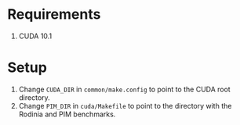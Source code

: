# Requirements

1. CUDA 10.1

# Setup

1. Change `CUDA_DIR` in `common/make.config` to point to the CUDA root directory.
2. Change `PIM_DIR` in `cuda/Makefile` to point to the directory with the Rodinia and PIM benchmarks.
